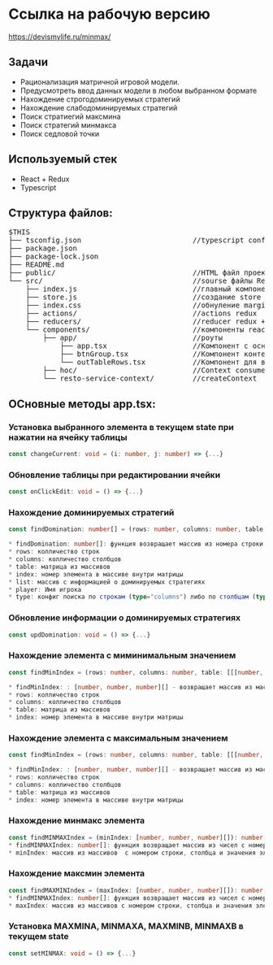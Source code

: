 # Ссылка на рабочую версию
https://devismylife.ru/minmax/

## Задачи
* Рационализация матричной игровой модели.
* Предусмотреть ввод данных модели в любом выбранном формате
* Нахождение строгодоминируемых стратегий
* Нахождение слабодоминируемых стратегий
* Поиск стратиегий максмина
* Поиск стратегий минмакса
* Поиск седловой точки

## Используемый стек
* React + Redux
* Typescript

## Структура файлов:

<pre>
$THIS
├── tsconfig.json                          //typescript config
├── package.json
├── package-lock.json
├── README.md
├── public/                                //HTML файл проекта
└── src/                                   //sourse файлы React
    ├── index.js                           //главный компонент
    ├── store.js                           //создание store redux
    ├── index.css                          //обнуление margin/padding и выставление border-box
    ├── actions/                           //actions redux
    ├── reducers/                          //reducer redux + state
    └── components/                        //компоненты react  
        ├── app/                           //роуты
            ├── app.tsx                    //Компонент с основной реализацией
            ├── btnGroup.tsx               //Компонент контейнер для группы кнопок
            └── outTableRows.tsx           //Компонент для вывода трок таблицы результатов
        ├── hoc/                           //Context consumer
        └── resto-service-context/         //createContext
</pre>

## ОСновные методы app.tsx:

### Установка выбранного элемента в текущем state при нажатии на ячейку таблицы

```ts
const changeCurrent: void = (i: number, j: number) => {...}
```

### Обновление таблицы при редактировании ячейки

```ts
const onClickEdit: void = () => {...}
```

### Нахождение доминируемых стратегий

```ts
const findDomination: number[] = (rows: number, columns: number, table: [[[number, number]]], index: number, list: string[], player: string, type: string) => {...}

* findDomination: number[]: функция возвращает массив из номера строки, номера столбца, и значения элемента
* rows: колличество строк
* columns: колличество столбцов
* table: матрица из массивов
* index: номер элемента в массиве внутри матрицы
* list: массив с информацией о доминируемых стратегиях 
* player: Имя игрока
* type: конфиг поиска по строкам (type="columns") либо по столбцам (type="rows")
```
### Обновление информации о доминируемых стратегиях

```ts
const updDomination: void = () => {...}
```

### Нахождение элемента с миминимальным значением

```ts
const findMinIndex = (rows: number, columns: number, table: [[[number, number]]], index: number): [number, number, number][] => {...}

* findMinIndex: : [number, number, number][] - возвращает массив из массивов с номером строки, столбца и значения элемента с минимальным значением в таблице
* rows: колличество строк
* columns: колличество столбцов
* table: матрица из массивов
* index: номер элемента в массиве внутри матрицы
```
### Нахождение элемента с максимальным значением

```ts
const findMinIndex = (rows: number, columns: number, table: [[[number, number]]], index: number): [number, number, number][] => {...}

* findMinIndex: : [number, number, number][] - возвращает массив из массивов с номером строки, столбца и значения элемента с максимальным значением в таблице
* rows: колличество строк
* columns: колличество столбцов
* table: матрица из массивов
* index: номер элемента в массиве внутри матрицы
```
### Нахождение минмакс элемента

```ts
const findMINMAXIndex = (minIndex: [number, number, number][]): number[] => {...}
* findMINMAXIndex: number[]: функция возвращает массив из чисел с номером строки, столбца и значения элемента
* minIndex: массив из массивов  с номером строки, столбца и значения элемента
```

### Нахождение максмин элемента

```ts
const findMAXMINIndex = (maxIndex: [number, number, number][]): number[] => {...}
* findMINMAXIndex: number[]: функция возвращает массив из чисел с номером строки, столбца и значения элемента
* maxIndex: массив из массивов с номером строки, столбца и значения элемента
```
### Установка MAXMINA, MINMAXA, MAXMINB, MINMAXB в текущем state

```ts
const setMINMAX: void = () => {...}
```



